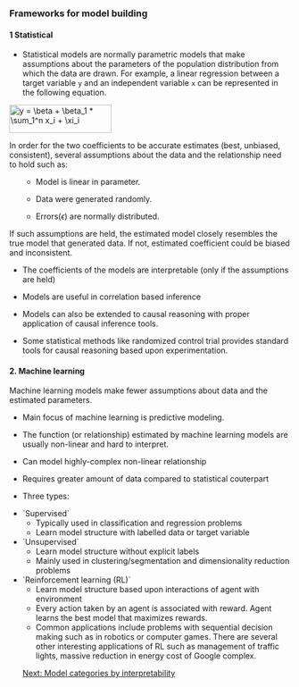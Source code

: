 ### Frameworks for model building 

#### 1 Statistical 


- Statistical models are normally parametric models that make assumptions about the parameters of the population distribution from which the data are drawn. For example, a linear regression between a target variable `y` and an independent variable `x` can be represented in the following equation.


<img src="http://www.sciweavers.org/tex2img.php?eq=y%20%3D%20%20%20%5Cbeta_0%20%20%2B%20%20%5Cbeta_1%20%2A%20%20%5Csum_1%5En%20x_i%20%2B%20%20%20%5Cxi_i&bc=White&fc=Black&im=jpg&fs=12&ff=arev&edit=0" align="center" border="0" alt="y =   \beta  +  \beta_1 *  \sum_1^n x_i +   \xi_i" width="183" height="50" />

In order for the two coefficients to be accurate estimates (best, unbiased, consistent), several assumptions about the data and the relationship need to hold such as:

<ul>
    
- Model is linear in parameter.
    
- Data were generated randomly.

- Errors($\epsilon$) are normally distributed.
</ul>

If such assumptions are held, the estimated model closely resembles the true model that generated data. If not, estimated coefficient could be biased and inconsistent.

- The coefficients of the models are interpretable (only if the assumptions are held)

- Models are useful in correlation based inference

- Models can also be extended to causal reasoning with proper application of causal inference tools.

- Some statistical methods like randomized control trial provides standard tools for causal reasoning based upon experimentation.


#### 2. Machine learning 

Machine learning models make fewer assumptions about data and the estimated parameters.

- Main focus of machine learning is predictive modeling.

- The function (or relationship) estimated by machine learning models are usually non-linear and hard to interpret.

- Can model highly-complex non-linear relationship 

- Requires greater amount of data compared to statistical couterpart

- Three types:
<ul><li>
    `Supervised` 
  <ul><li>
    Typically used in classification and regression problems 
    <li> Learn model structure with labelled data or target variable 
</ul>
<li>
    `Unsupervised` 
    <ul><li>
    Learn model structure without explicit labels
    <li>Mainly used in clustering/segmentation and dimensionality reduction problems
    
 </ul>
 <li> `Reinforcement learning (RL)`
    <ul> <li>Learn model structure based upon interactions of agent with environment
     <li>Every action taken by an agent is associated with reward. Agent learns the best model that maximizes rewards.
     <li>Common applications include problems with sequential decision making such as in robotics or computer games. There are several other interesting applications of RL such as management of traffic lights, massive reduction in energy cost of Google complex.
     </ul>
     
     
 [Next: Model categories by interpretability](types-by-interpretability.md)
